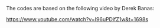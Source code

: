 The codes are based on the following video by Derek Banas: 

https://www.youtube.com/watch?v=I96uPDifZ1w&t=1698s
